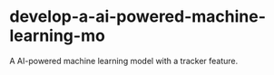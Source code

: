 # develop-a-ai-powered-machine-learning-mo
A AI-powered machine learning model with a tracker feature.
